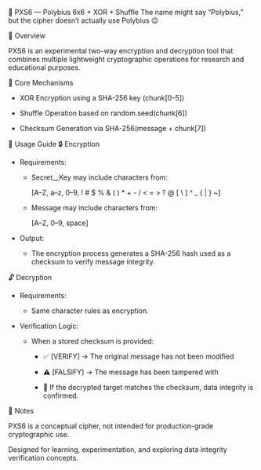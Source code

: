 🧩 PXS6 — Polybius 6x6 + XOR + Shuffle
The name might say “Polybius,” but the cipher doesn’t actually use Polybius 😉


📘 Overview

PXS6 is an experimental two-way encryption and decryption tool that combines multiple lightweight cryptographic operations for research and educational purposes.


🔧 Core Mechanisms

 - XOR Encryption using a SHA-256 key (chunk[0–5])

 - Shuffle Operation based on random.seed(chunk[6])

 - Checksum Generation via SHA-256(message + chunk[7])


🚀 Usage Guide
🔒 Encryption

 - Requirements:

    - Secret__Key may include characters from:

      [A–Z, a–z, 0–9, ! # $ % & ( ) * + - / < = > ? @ [ \ ] ^ _ { | } ~]


    - Message may include characters from:

      [A–Z, 0–9, space]


 - Output:

    - The encryption process generates a SHA-256 hash used as a checksum to verify message integrity.

🔓 Decryption

 - Requirements:

    - Same character rules as encryption.

 - Verification Logic:

    - When a stored checksum is provided:

        - ✅ [VERIFY] → The original message has not been modified

        - ⚠️ [FALSIFY] → The message has been tampered with

        - 🔁 If the decrypted target matches the checksum, data integrity is confirmed.


🧠 Notes

PXS6 is a conceptual cipher, not intended for production-grade cryptographic use.

Designed for learning, experimentation, and exploring data integrity verification concepts.
